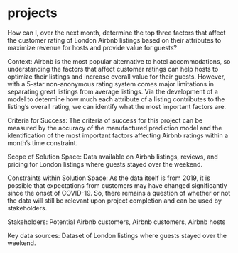 # projects
How can I, over the next month, determine the top three factors that affect the customer rating of London Airbnb listings based on their attributes to maximize revenue for hosts and provide value for guests? 
 

Context: Airbnb is the most popular alternative to hotel accommodations, so understanding the factors that affect customer ratings can help hosts to optimize their listings and increase overall value for their guests. However, with a 5-star non-anonymous rating system comes major limitations in separating great listings from average listings. Via the development of a model to determine how much each attribute of a listing contributes to the listing’s overall rating, we can identify what the most important factors are. 

Criteria for Success: The criteria of success for this project can be measured by the accuracy of the manufactured prediction model and the identification of the most important factors affecting Airbnb ratings within a month’s time constraint. 

Scope of Solution Space: Data available on Airbnb listings, reviews, and pricing for London listings where guests stayed over the weekend. 

Constraints within Solution Space: As the data itself is from 2019, it is possible that expectations from customers may have changed significantly since the onset of COVID-19. So, there remains a question of whether or not the data will still be relevant upon project completion and can be used by stakeholders. 

Stakeholders: Potential Airbnb customers, Airbnb customers, Airbnb hosts 

Key data sources: Dataset of London listings where guests stayed over the weekend. 
